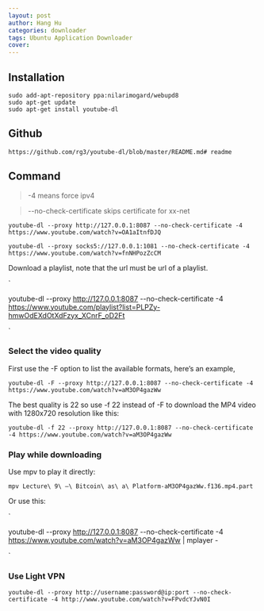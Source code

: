 ```yaml
---
layout: post
author: Hang Hu
categories: downloader
tags: Ubuntu Application Downloader 
cover: 
---
```


## Installation

```
sudo add-apt-repository ppa:nilarimogard/webupd8
sudo apt-get update
sudo apt-get install youtube-dl
```

## Github

```
https://github.com/rg3/youtube-dl/blob/master/README.md# readme

```

## Command

>-4 means force ipv4

>--no-check-certificate skips certificate for xx-net


```
youtube-dl --proxy http://127.0.0.1:8087 --no-check-certificate -4 https://www.youtube.com/watch?v=OA1aItnfDJQ
```

```
youtube-dl --proxy socks5://127.0.0.1:1081 --no-check-certificate -4 https://www.youtube.com/watch?v=fnNHPozZcCM

```


Download a playlist, note that the url must be url of a playlist.

`

youtube-dl --proxy http://127.0.0.1:8087 --no-check-certificate -4  https://www.youtube.com/playlist?list=PLPZy-hmwOdEXdOtXdFzyx_XCnrF_oD2Ft 

`

### Select the video quality

First use the -F option to list the available formats, here’s an example,


```
youtube-dl -F --proxy http://127.0.0.1:8087 --no-check-certificate -4 https://www.youtube.com/watch?v=aM3OP4gazWw
```


The best quality is 22 so use -f 22 instead of -F to download the MP4 video with 1280x720 resolution like this:

```
youtube-dl -f 22 --proxy http://127.0.0.1:8087 --no-check-certificate -4 https://www.youtube.com/watch?v=aM3OP4gazWw
``` 

### Play while downloading

Use mpv to play it directly:

```
mpv Lecture\ 9\ —\ Bitcoin\ as\ a\ Platform-aM3OP4gazWw.f136.mp4.part 
```

Or use this:

`

youtube-dl --proxy http://127.0.0.1:8087 --no-check-certificate -4 https://www.youtube.com/watch?v=aM3OP4gazWw | mplayer -

`


### Use Light VPN

```
youtube-dl --proxy http://username:password@ip:port --no-check-certificate -4 http://www.youtube.com/watch?v=FPvdcYJvN0I
```
